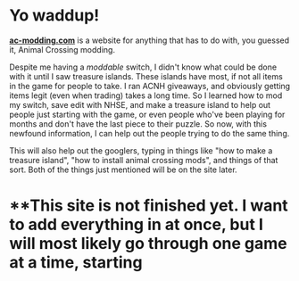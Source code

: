 # Yo waddup!
[**ac-modding.com**](https://ac-modding.com/) is a website for anything that has to do with, you guessed it, Animal Crossing modding. 

Despite me having a *moddable* switch, I didn't know what could be done with it until I saw treasure islands. These islands have most, if not all items in the game for people to take. I ran ACNH giveaways, and obviously getting items legit (even when trading) takes a long time. So I learned how to mod my switch, save edit with NHSE, and make a treasure island to help out people just starting with the game, or even people who've been playing for months and don't have the last piece to their puzzle. So now, with this newfound information, I can help out the people trying to do the same thing. 

This will also help out the googlers, typing in things like "how to make a treasure island", "how to install animal crossing mods", and things of that sort. Both of the things just mentioned will be on the site later.

# **This site is not finished yet. I want to add everything in at once, but I will most likely go through one game at a time, starting